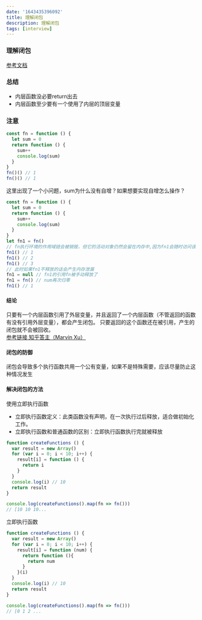 ```yaml
---
date: '1643435396092'
title: 理解闭包
description: 理解闭包
tags: [interview]
---
```

### 理解闭包
[参考文档](https://segmentfault.com/a/1190000039132414)

### 总结
 - 内层函数没必要return出去
 - 内层函数至少要有一个使用了内层的顶层变量

### 注意
```javascript
const fn = function () {
  let sum = 0
  return function () {
    sum++
    console.log(sum)
  }
}
fn()() // 1
fn()() // 1
```
这里出现了一个小问题，sum为什么没有自增？如果想要实现自增怎么操作？
```javascript
const fn = function () {
  let sum = 0
  return function () {
    sum++
    console.log(sum)
  }
}
let fn1 = fn()
// fn执行环境的作用域链会被销毁，但它的活动对象仍然会留在内存中,因为fn1会随时访问该活动对象
fn1() // 1
fn1() // 2
fn1() // 3
// 此时如果fn1不释放的话会产生内存泄漏
fn1 = null // fn1的引用fn被手动释放了
fn1 = fn() // num再次归零
fn1() // 1
```
#### 结论
只要有一个内层函数引用了外层变量，并且返回了一个内层函数（不管返回的函数有没有引用外层变量），都会产生闭包。
只要返回的这个函数还在被引用，产生的闭包就不会被回收。  
[参考链接,知乎答主（Marvin Xu）](https://www.zhihu.com/question/31078912)
#### 闭包的防御
闭包会导致多个执行函数共用一个公有变量，如果不是特殊需要，应该尽量防止这种情况发生
#### 解决闭包的方法
使用立即执行函数  
 - 立即执行函数定义：此类函数没有声明，在一次执行过后释放，适合做初始化工作。
 - 立即执行函数和普通函数的区别：立即执行函数执行完就被释放
```javascript
function createFunctions () {
  var result = new Array()
  for (var i = 0; i < 10; i++) {
    result[i] = function () {
      return i
    }
  }
  console.log(i) // 10
  return result
}

console.log(createFunctions().map(fn => fn()))
// [10 10 10...
```
立即执行函数
```javascript
function createFunctions () {
  var result = new Array()
  for (var i = 0; i < 10; i++) {
    result[i] = function (num) {
      return function (){
        return num
      }
    }(i)
  }
  console.log(i) // 10
  return result
}

console.log(createFunctions().map(fn => fn()))
// [0 1 2 ...
```
